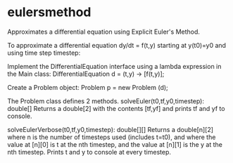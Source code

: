 # eulersmethod
Approximates a differential equation using Explicit Euler's Method.

To approximate a differential equation dy/dt = f(t,y) starting at y(t0)=y0 and using time step timestep:

Implement the DifferentialEquation interface using a lambda expression in the Main class:
DifferentialEquation d = (t,y) -> [f(t,y)];

Create a Problem object:
Problem p = new Problem (d);

The Problem class defines 2 methods.
solveEuler(t0,tf,y0,timestep): double[]
Returns a double[2] with the contents [tf,yf] and prints tf and yf to console.

solveEulerVerbose(t0,tf,y0,timestep): double[][]
Returns a double[n][2] where n is the number of timesteps used (includes t=t0), and where the value at [n][0] is t at the nth timestep, and the value at [n][1] is the y at the nth timestep. Prints t and y to console at every timestep.
